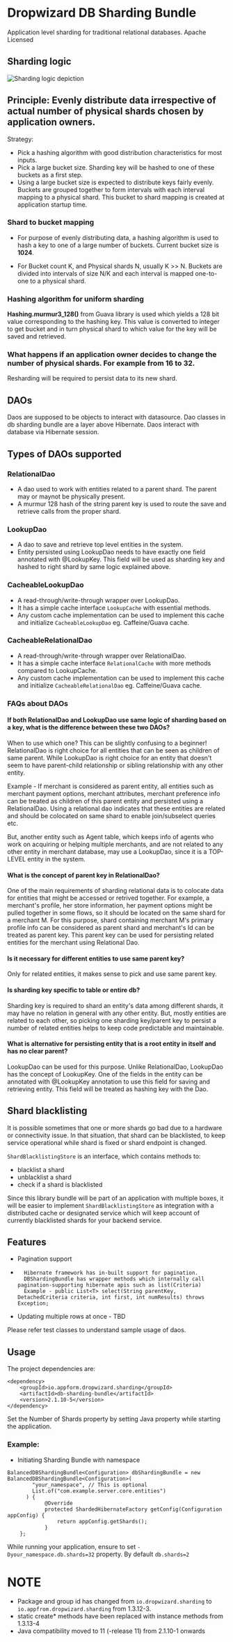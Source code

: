 # Dropwizard DB Sharding Bundle

Application level sharding for traditional relational databases.
Apache Licensed

## Sharding logic

![Sharding logic depiction](resources/ApplicationLevelSharding.png)

## Principle: Evenly distribute data irrespective of actual number of physical shards chosen by application owners.

Strategy:

* Pick a hashing algorithm with good distribution characteristics for most inputs.
* Pick a large bucket size. Sharding key will be hashed to one of these buckets as a first step.
* Using a large bucket size is expected to distribute keys fairly evenly. Buckets are grouped together to form intervals
  with each interval mapping to a physical shard.
  This bucket to shard mapping is created at application startup time.

### Shard to bucket mapping

* For purpose of evenly distributing data, a hashing algorithm is used to hash a key to one of a large number of
  buckets.
  Current bucket size is **1024**.

* For Bucket count K, and Physical shards N, usually K >> N. Buckets are divided into intervals of size N/K and each
  interval is mapped one-to-one to a physical shard.

### Hashing algorithm for uniform sharding

**Hashing.murmur3_128()** from Guava library is used which yields a 128 bit value corresponding to the hashing key.
This value is converted to integer to get bucket and in turn physical shard to which value for the key will be saved and
retrieved.

### What happens if an application owner decides to change the number of physical shards. For example from 16 to 32.

Resharding will be required to persist data to its new shard.

## DAOs

Daos are supposed to be objects to interact with datasource.
Dao classes in db sharding bundle are a layer above Hibernate. Daos interact with database via Hibernate session.

## Types of DAOs supported

### RelationalDao

* A dao used to work with entities related to a parent shard. The parent may or maynot be physically present.
* A murmur 128 hash of the string parent key is used to route the save and retrieve calls from the proper shard.

### LookupDao

* A dao to save and retrieve top level entities in the system.
* Entity persisted using LookupDao needs to have exactly one field annotated with @LookupKey. This field will
  be used as sharding key and hashed to right shard by same logic explained above.

### CacheableLookupDao

* A read-through/write-through wrapper over LookupDao.
* It has a simple cache interface ```LookupCache``` with essential methods.
* Any custom cache implementation can be used to implement this cache and initialize ```CacheableLookupDao``` eg.
  Caffeine/Guava cache.

### CacheableRelationalDao

* A read-through/write-through wrapper over RelationalDao.
* It has a simple cache interface ```RelationalCache``` with more methods compared to LookupCache.
* Any custom cache implementation can be used to implement this cache and initialize ```CacheableRelationalDao``` eg.
  Caffeine/Guava cache.

### FAQs about DAOs

#### If both RelationalDao and LookupDao use same logic of sharding based on a key, what is the difference between these two DAOs?

When to use which one?
This can be slightly confusing to a beginner!
RelationalDao is right choice for all entities that can be seen as children of same parent. While LookupDao
is right choice for an entity that doesn't seem to have parent-child relationship or sibling relationship with any other
entity.

Example - If merchant is considered as parent entity, all entities such as merchant payment options,
merchant attributes, merchant preference info can be treated as children of this parent entity and persisted
using a RelationalDao. Using a relational dao indicates that these entities are related and should be colocated
on same shard to enable join/subselect queries etc.

But, another entity such as Agent table, which keeps info of agents who work on acquiring or helping multiple merchants,
and are not related
to any other entity in merchant database, may use a LookupDao, since it is a TOP-LEVEL entity in the system.

#### What is the concept of parent key in RelationalDao?

One of the main requirements of sharding relational data is to colocate data for entities that might be
accessed or retrived together. For example, a merchant's profile, her store information, her payment options might be
pulled together
in some flows, so it should be located on the same shard for a merchant M.
For this purpose, shard containing merchant M's primary profile info can be considered as parent shard and merchant's Id
can be treated as parent key.
This parent key can be used for persisting related entities for the merchant using Relational Dao.

#### Is it necessary for different entities to use same parent key?

Only for related entities, it makes sense to pick and use same parent key.

#### Is sharding key specific to table or entire db?

Sharding key is required to shard an entity's data among different shards, it may have no relation in general
with any other entity. But, mostly entities are related to each other, so picking one sharding key/parent key
to persist a number of related entities helps to keep code predictable and maintainable.

#### What is alternative for persisting entity that is a root entity in itself and has no clear parent?

LookupDao can be used for this purpose. Unlike RelationalDao, LookupDao has the concept of LookupKey.
One of the fields in the entity can be annotated with @LookupKey annotation to use this field for saving and retrieving
entity. This field will be treated as hashing key with the Dao.

## Shard blacklisting

It is possible sometimes that one or more shards go bad due to a hardware or connectivity issue.
In that situation, that shard can be blacklisted, to keep service operational while shard is fixed
or shard endpoint is changed.

```ShardBlacklistingStore``` is an interface, which contains methods to:

* blacklist a shard
* unblacklist a shard
* check if a shard is blacklisted

Since this library bundle will be part of an application with multiple boxes, it will be
easier to implement ```ShardBlacklistingStore``` as integration with a distributed cache or designated service which
will keep account of currently blacklisted shards for your backend service.

## Features

* Pagination support

*       Hibernate framework has in-built support for pagination.
        DBShardingBundle has wrapper methods which internally call pagination-supporting hibernate apis such as list(Criteria)
        Example - public List<T> select(String parentKey, DetachedCriteria criteria, int first, int numResults) throws Exception;

* Updating multiple rows at once - TBD

Please refer test classes to understand sample usage of daos.

## Usage

The project dependencies are:

```
<dependency>
    <groupId>io.appform.dropwizard.sharding</groupId>
    <artifactId>db-sharding-bundle</artifactId>
    <version>2.1.10-5</version>
</dependency>
```

Set the Number of Shards property by setting Java property while starting the application.

### Example:

- Initiating Sharding Bundle with namespace

```
BalancedDBShardingBundle<Configuration> dbShardingBundle = new BalancedDBShardingBundle<Configuration>(
        "your_namespace", // This is optional
        List.of("com.example.server.core.entities")
      ) {
            @Override
            protected ShardedHibernateFactory getConfig(Configuration appConfig) {
                return appConfig.getShards();
            }
    };
```

While running your application, ensure to set `-Dyour_namespace.db.shards=32` property. By default `db.shards=2`

# NOTE

- Package and group id has changed from `io.dropwizard.sharding` to `io.appfrom.dropwizard.sharding` from 1.3.12-3.
- static create* methods have been replaced with instance methods from 1.3.13-4
- Java compatibility moved to 11 (-release 11) from 2.1.10-1 onwards
